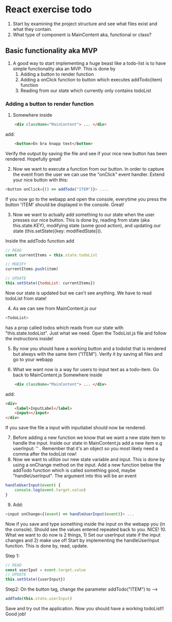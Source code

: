 # React exercise todo
1. Start by examining the project structure and see what files exist and what they contain.
2. What type of component is MainContent aka, functional or class?

## Basic functionality aka MVP
1. A good way to start implementing a huge beast like a todo-list is to have simple functionality aka an MVP. This is done by 
   1. Adding a button to render function
   2. Adding a onClick function to button which executes addTodo(item) function
   3. Reading from our state which currently only contains todoList

### Adding a button to render function
1. Somewhere inside 
```html
    <div className="MainContent"> ... </div>
``` 

add:
```html
    <button>En bra knapp text</button>
```

Verify the output by saving the file and see if your nice new button has been rendered. Hopefully great!

2. Now we want to execute a function from our button. In order to capture the event from the user we can use the "onClick" event handler. Extend your nice button with this:
```js
<button onClick={() => addTodo("ITEM")}> ....
``` 

If you now go to the webapp and open the console, everytime you press the button 'ITEM' should be displayed in the console. Great!

3. Now we want to actually add something to our state when the user presses our nice button. This is done by, reading from state (aka this.state.KEY), modifying state (some good action), and updating our state (this.setState({key: modifiedState})).

Inside the addTodo function add
```js
// READ
const currentItems = this.state.todoList

// MODIFY
currentItems.push(item)

// UPDATE
this.setState({todoList: currentItems})
```
Now our state is updated but we can't see anything. We have to read todoList from state!

4. As we can see from MainContent.js our 
```js
<TodoList>
```
has a prop called todos which reads from our state with "this.state.todoList". Just what we need. Open the TodoList.js file and follow the instructions inside!

5. By now you should have a working button and a todolist that is rendered but always with the same item ("ITEM"). Verify it by saving all files and go to your webapp 

6. What we want now is a way for users to input text as a todo-item. Go back to MainContent.js
Somewhere inside 
```html
    <div className="MainContent"> ... </div>
``` 

add:
```html
<div>
    <label>InputLabel</label>
    <input></input>
</div>
```
If you save the file a input with inputlabel should now be rendered.

7. Before adding a new function we know that we want a new state item to handle the input. Inside our state in MainContent.js add a new item e.g userInput: '' . Remember that it's an object so you most likely need a comma after the todoList row!
8. Now we want to utilize our new state variable and input. This is done by using a onChange method on the input. Add a new function below the addTodo function which is called something good, maybe "handleUserInput". The argument into this will be an event
```js
handleUserInput(event) {
    console.log(event.target.value)
}
```
9. Add: 
```js
<input onChange={(event) => handleUserInput(event)}> ...
```
Now if you save and type something inside the input on the webapp you (in the console). Should see the values entered repeated back to you. NICE!
10. What we want to do now is 2 things, 1) Set our userInput state if the input changes and 2) make use of!
Start by implementing the handleUserInput function. This is done by, read, update. 

Step 1: 
```js
// READ
const userIput = event.target.value
// UPDATE
this.setState({userInput})
```
Step2: On the button tag, change the parameter addTodo("ITEM") to --> 

```js
addTodo(this.state.userInput) 
```
Save and try out the application. Now you should have a working todoList!! Good job!